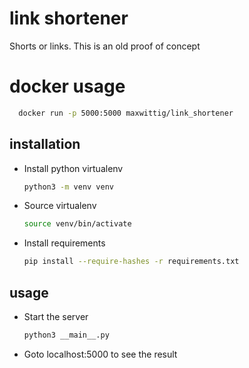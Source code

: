 # link shortener

Shorts or links. This is an old proof of concept

# docker usage

```bash
  docker run -p 5000:5000 maxwittig/link_shortener
```

## installation

* Install python virtualenv
  ```bash
  python3 -m venv venv
  ```
  
* Source virtualenv
  ```bash
  source venv/bin/activate
  ```
  
* Install requirements
  ```bash
  pip install --require-hashes -r requirements.txt
  ```

## usage

* Start the server
  ```bash
  python3 __main__.py
  ```

* Goto localhost:5000 to see the result
